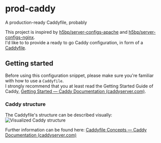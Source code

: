 # prod-caddy
A production-ready Caddyfile, probably

This project is inspired by [h5bp/server-configs-apache](https://github.com/h5bp/server-configs-apache) and [h5bp/server-configs-nginx](https://github.com/h5bp/server-configs-nginx).  
I'd like to to provide a ready to go Caddy configuration, in form of a [Caddyfile](https://caddyserver.com/docs/quick-starts/caddyfile).

## Getting started
Before using this configuration snippet, please make sure you're familiar with how to use a `Caddyfile`.  
I strongly recommend that you at least read the Getting Started Guide of Caddy, [Getting Started — Caddy Documentation (caddyserver.com)](https://caddyserver.com/docs/getting-started).

### Caddy structure
The Caddyfile's structure can be described visually:
![Visualized Caddy structure](https://caddyserver.com/resources/images/caddyfile-visual.png)

Further information can be found here: [Caddyfile Concepts — Caddy Documentation (caddyserver.com)](https://caddyserver.com/docs/caddyfile/concepts)
